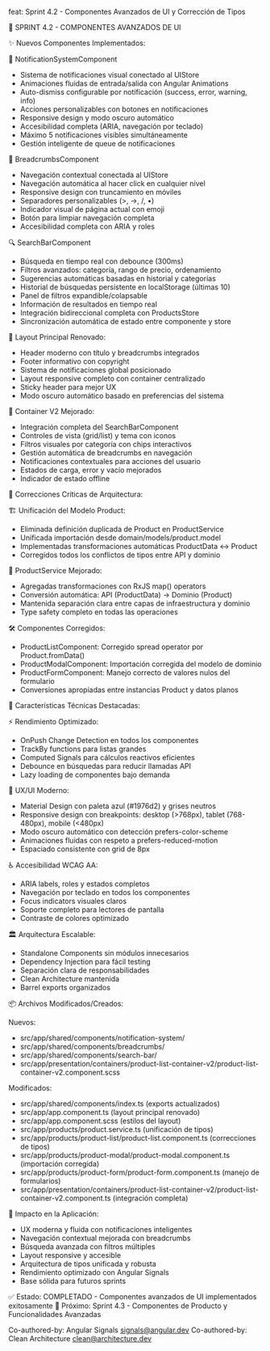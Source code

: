 feat: Sprint 4.2 - Componentes Avanzados de UI y Corrección de Tipos

🎯 SPRINT 4.2 - COMPONENTES AVANZADOS DE UI

✨ Nuevos Componentes Implementados:

🔔 NotificationSystemComponent

- Sistema de notificaciones visual conectado al UIStore
- Animaciones fluidas de entrada/salida con Angular Animations
- Auto-dismiss configurable por notificación (success, error, warning, info)
- Acciones personalizables con botones en notificaciones
- Responsive design y modo oscuro automático
- Accesibilidad completa (ARIA, navegación por teclado)
- Máximo 5 notificaciones visibles simultáneamente
- Gestión inteligente de queue de notificaciones

🍞 BreadcrumbsComponent

- Navegación contextual conectada al UIStore
- Navegación automática al hacer click en cualquier nivel
- Responsive design con truncamiento en móviles
- Separadores personalizables (>, →, /, •)
- Indicador visual de página actual con emoji
- Botón para limpiar navegación completa
- Accesibilidad completa con ARIA y roles

🔍 SearchBarComponent

- Búsqueda en tiempo real con debounce (300ms)
- Filtros avanzados: categoría, rango de precio, ordenamiento
- Sugerencias automáticas basadas en historial y categorías
- Historial de búsquedas persistente en localStorage (últimas 10)
- Panel de filtros expandible/colapsable
- Información de resultados en tiempo real
- Integración bidireccional completa con ProductsStore
- Sincronización automática de estado entre componente y store

🎨 Layout Principal Renovado:

- Header moderno con título y breadcrumbs integrados
- Footer informativo con copyright
- Sistema de notificaciones global posicionado
- Layout responsive completo con container centralizado
- Sticky header para mejor UX
- Modo oscuro automático basado en preferencias del sistema

📱 Container V2 Mejorado:

- Integración completa del SearchBarComponent
- Controles de vista (grid/list) y tema con iconos
- Filtros visuales por categoría con chips interactivos
- Gestión automática de breadcrumbs en navegación
- Notificaciones contextuales para acciones del usuario
- Estados de carga, error y vacío mejorados
- Indicador de estado offline

🔧 Correcciones Críticas de Arquitectura:

🏗️ Unificación del Modelo Product:

- Eliminada definición duplicada de Product en ProductService
- Unificada importación desde domain/models/product.model
- Implementadas transformaciones automáticas ProductData ↔ Product
- Corregidos todos los conflictos de tipos entre API y dominio

🔄 ProductService Mejorado:

- Agregadas transformaciones con RxJS map() operators
- Conversión automática: API (ProductData) → Dominio (Product)
- Mantenida separación clara entre capas de infraestructura y dominio
- Type safety completo en todas las operaciones

🛠️ Componentes Corregidos:

- ProductListComponent: Corregido spread operator por Product.fromData()
- ProductModalComponent: Importación corregida del modelo de dominio
- ProductFormComponent: Manejo correcto de valores nulos del formulario
- Conversiones apropiadas entre instancias Product y datos planos

🎨 Características Técnicas Destacadas:

⚡ Rendimiento Optimizado:

- OnPush Change Detection en todos los componentes
- TrackBy functions para listas grandes
- Computed Signals para cálculos reactivos eficientes
- Debounce en búsquedas para reducir llamadas API
- Lazy loading de componentes bajo demanda

🎯 UX/UI Moderno:

- Material Design con paleta azul (#1976d2) y grises neutros
- Responsive design con breakpoints: desktop (>768px), tablet (768-480px), mobile (<480px)
- Modo oscuro automático con detección prefers-color-scheme
- Animaciones fluidas con respeto a prefers-reduced-motion
- Espaciado consistente con grid de 8px

♿ Accesibilidad WCAG AA:

- ARIA labels, roles y estados completos
- Navegación por teclado en todos los componentes
- Focus indicators visuales claros
- Soporte completo para lectores de pantalla
- Contraste de colores optimizado

🏛️ Arquitectura Escalable:

- Standalone Components sin módulos innecesarios
- Dependency Injection para fácil testing
- Separación clara de responsabilidades
- Clean Architecture mantenida
- Barrel exports organizados

📦 Archivos Modificados/Creados:

Nuevos:

- src/app/shared/components/notification-system/
- src/app/shared/components/breadcrumbs/
- src/app/shared/components/search-bar/
- src/app/presentation/containers/product-list-container-v2/product-list-container-v2.component.scss

Modificados:

- src/app/shared/components/index.ts (exports actualizados)
- src/app/app.component.ts (layout principal renovado)
- src/app/app.component.scss (estilos del layout)
- src/app/products/product.service.ts (unificación de tipos)
- src/app/products/product-list/product-list.component.ts (correcciones de tipos)
- src/app/products/product-modal/product-modal.component.ts (importación corregida)
- src/app/products/product-form/product-form.component.ts (manejo de formularios)
- src/app/presentation/containers/product-list-container-v2/product-list-container-v2.component.ts (integración completa)

🚀 Impacto en la Aplicación:

- UX moderna y fluida con notificaciones inteligentes
- Navegación contextual mejorada con breadcrumbs
- Búsqueda avanzada con filtros múltiples
- Layout responsive y accesible
- Arquitectura de tipos unificada y robusta
- Rendimiento optimizado con Angular Signals
- Base sólida para futuros sprints

✅ Estado: COMPLETADO - Componentes avanzados de UI implementados exitosamente
🎯 Próximo: Sprint 4.3 - Componentes de Producto y Funcionalidades Avanzadas

Co-authored-by: Angular Signals <signals@angular.dev>
Co-authored-by: Clean Architecture <clean@architecture.dev>
